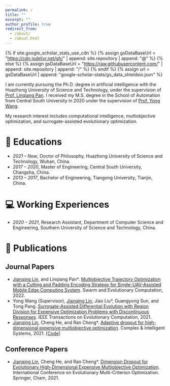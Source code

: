```yaml
---
permalink: /
title: ""
excerpt: ""
author_profile: true
redirect_from: 
  - /about/
  - /about.html
---
```


{% if site.google_scholar_stats_use_cdn %}
{% assign gsDataBaseUrl = "https://cdn.jsdelivr.net/gh/" | append: site.repository | append: "@" %}
{% else %}
{% assign gsDataBaseUrl = "https://raw.githubusercontent.com/" | append: site.repository | append: "/" %}
{% endif %}
{% assign url = gsDataBaseUrl | append: "google-scholar-stats/gs_data_shieldsio.json" %}

<span class='anchor' id='about-me'></span>

<!-- Lorem ipsum dolor sit amet, consectetur adipiscing elit. Vivamus ornare aliquet ipsum, ac tempus justo dapibus sit amet. Suspendisse condimentum, libero vel tempus mattis, risus risus vulputate libero, elementum fermentum mi neque vel nisl. Maecenas facilisis maximus dignissim. Curabitur mattis vulputate dui, tincidunt varius libero luctus eu. Mauris mauris nulla, scelerisque eget massa id, tincidunt congue felis. Sed convallis tempor ipsum rhoncus viverra. Pellentesque nulla orci, accumsan volutpat fringilla vitae, maximus sit amet tortor. Aliquam ultricies odio ut volutpat scelerisque. Donec nisl nisl, porttitor vitae pharetra quis, fringilla sed mi. Fusce pretium dolor ut aliquam consequat. Cras volutpat, tellus accumsan mattis molestie, nisl lacus tempus massa, nec malesuada tortor leo vel quam. Aliquam vel ex consectetur, vehicula leo nec, efficitur eros. Donec convallis non urna quis feugiat. -->

I am currently pursuing the Ph.D. degree in artificial intelligence with the Huazhong University of Science and Technology, under the supervision of [Prof. Linqiang Pan](http://faculty.hust.edu.cn/panlinqiang/zh_CN/index.htm). I received my M.S. degree in the School of Automation from Central South University in 2020 under the supervision of [Prof. Yong Wang](https://faculty.csu.edu.cn/wangyong/zh_CN/index.htm).

My research interest includes computational intelligence, multiobjective optimization, and surrogate-assisted evolutionary optimization. 
<!-- I have published more than 100 papers at the top international AI conferences with total <a href='https://scholar.google.com/citations?user=DhtAFkwAAAAJ'>google scholar citations <strong><span id='total_cit'>260000+</span></strong></a> (You can also use google scholar badge <a href='https://scholar.google.com/citations?user=DhtAFkwAAAAJ'><img src="https://img.shields.io/endpoint?url={{ url | url_encode }}&logo=Google%20Scholar&labelColor=f6f6f6&color=9cf&style=flat&label=citations"></a>). -->

# 📖 Educations
- *2021 – Now*, Doctor of Philosophy, Huazhong University of Science and Technology, Wuhan, China.
- *2017 – 2020*, Master of Engineering, Central South University, Changsha, China.
- *2013 – 2017*, Bachelor of Engineering, Tiangong University, Tianjin, China.

<!-- # 🔥 News -->
<!-- - *2022.02*: &nbsp;🎉🎉 Lorem ipsum dolor sit amet, consectetur adipiscing elit. Vivamus ornare aliquet ipsum, ac tempus justo dapibus sit amet.  -->
<!-- - *2022.02*: &nbsp;🎉🎉 Lorem ipsum dolor sit amet, consectetur adipiscing elit. Vivamus ornare aliquet ipsum, ac tempus justo dapibus sit amet.  -->

# 💻 Working Experiences
- *2020 – 2021*, Research Assistant, Department of Computer Science and Engineering, Southern University of Science and Technology, China.

# 📝 Publications 

## Journal Papers
<!-- - Hongbin Li, <ins>Jianqing Lin</ins> (Co-corresponding author), Qing Chen, Cheng He, Linqiang Pan. Supervised Reconstruction for High-dimensional Expensive Multiobjective Optimization. IEEE Transactions on Emerging Topics in Computational Intelligence. In press.-->
- <ins>Jianqing Lin</ins>, and Linqiang Pan*. [Multiobjective Trajectory Optimization with a Cutting and Padding Encoding Strategy for Single-UAV-Assisted Mobile Edge Computing System](https://drive.google.com/file/d/1UD1vfxuLSYFMlKe8_gNxVJ2rbqBqHDJ1/view?usp=share_link). Swarm and Evolutionary Computation, 2022.
- Yong Wang (Supervisor), <ins>Jianqing Lin</ins>, Jiao Liu*, Guangyong Sun, and Tong Pang. [Surrogate-Assisted Differential Evolution with Region Division for Expensive Optimization Problems with Discontinuous Responses](https://drive.google.com/file/d/1lKJT3K6nAR8dxn4ZcAHp9yDdmlcxZPLQ/view?usp=share_link). IEEE Transactions on Evolutionary Computation, 2021.
- <ins>Jianqing Lin</ins>, Cheng He, and Ran Cheng*. [Adaptive dropout for high-dimensional expensive multiobjective optimization](https://link.springer.com/content/pdf/10.1007/s40747-021-00362-5.pdf?pdf=button). Complex & Intelligent Systems, 2021. [[Code]](https://github.com/jqlincn/ADSAPSO)

## Conference Papers
- <ins>Jianqing Lin</ins>, Cheng He, and Ran Cheng*. [Dimension Dropout for Evolutionary High-Dimensional Expensive Multiobjective Optimization](https://drive.google.com/file/d/1BIKD8evvXME8rigSdMiWBVb89YH2w8wI/view?usp=share_link). International Conference on Evolutionary Multi-Criterion Optimization. Springer, Cham, 2021.

<!-- <div class='paper-box'><div class='paper-box-image'><div><div class="badge">CVPR 2016</div><img src='images/500x300.png' alt="sym" width="100%"></div></div> -->
<!-- <div class='paper-box-text' markdown="1"> -->

<!-- [Deep Residual Learning for Image Recognition](https://openaccess.thecvf.com/content_cvpr_2016/papers/He_Deep_Residual_Learning_CVPR_2016_paper.pdf) -->

<!-- **Kaiming He**, Xiangyu Zhang, Shaoqing Ren, Jian Sun -->

<!-- [**Project**](https://scholar.google.com/citations?view_op=view_citation&hl=zh-CN&user=DhtAFkwAAAAJ&citation_for_view=DhtAFkwAAAAJ:ALROH1vI_8AC) <strong><span class='show_paper_citations' data='DhtAFkwAAAAJ:ALROH1vI_8AC'></span></strong> -->
<!-- - Lorem ipsum dolor sit amet, consectetur adipiscing elit. Vivamus ornare aliquet ipsum, ac tempus justo dapibus sit amet.  -->
<!-- </div> -->
<!-- </div> -->

<!-- - [Lorem ipsum dolor sit amet, consectetur adipiscing elit. Vivamus ornare aliquet ipsum, ac tempus justo dapibus sit amet](https://github.com), A, B, C, **CVPR 2020** -->

<!-- # 🎖 Honors and Awards -->
<!-- - *2021.10* Lorem ipsum dolor sit amet, consectetur adipiscing elit. Vivamus ornare aliquet ipsum, ac tempus justo dapibus sit amet.  -->
<!-- - *2021.09* Lorem ipsum dolor sit amet, consectetur adipiscing elit. Vivamus ornare aliquet ipsum, ac tempus justo dapibus sit amet.  -->

<!-- # 💬 Invited Talks -->
<!-- - *2021.06*, Lorem ipsum dolor sit amet, consectetur adipiscing elit. Vivamus ornare aliquet ipsum, ac tempus justo dapibus sit amet.  -->
<!-- - *2021.03*, Lorem ipsum dolor sit amet, consectetur adipiscing elit. Vivamus ornare aliquet ipsum, ac tempus justo dapibus sit amet.  \| [\[video\]](https://github.com/) -->

<!-- # 💻 Internships -->
<!-- - *2019.05 - 2020.02*, [Lorem](https://github.com/), China. -->

<!--# 📌 Professional Services  -->
<!--- Editor: BIC-TA 2022 -->
<!--- PC Members: IEEE CIFEr 2022 -->
<!--- Journal Reviewer: Memetic Computing, Complex & Intelligent System -->
